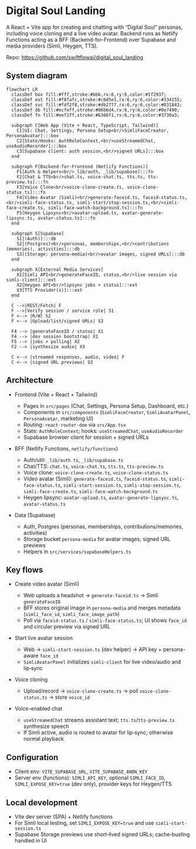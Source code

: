 # Digital Soul Landing

A React + Vite app for creating and chatting with “Digital Soul” personas, including voice cloning and a live video avatar. Backend runs as Netlify Functions acting as a BFF (Backend-for-Frontend) over Supabase and media providers (Simli, Heygen, TTS).

Repo: https://github.com/swiftflowai/digital_soul_landing

## System diagram

```mermaid
flowchart LR
  classDef box fill:#fff,stroke:#bbb,rx:6,ry:6,color:#1f2937;
  classDef ext fill:#f8fafc,stroke:#cbd5e1,rx:6,ry:6,color:#334155;
  classDef svc fill:#fdf2f8,stroke:#db2777,rx:6,ry:6,color:#831843;
  classDef db fill:#ecfeff,stroke:#06b6d4,rx:6,ry:6,color:#0e7490;
  classDef fn fill:#eef2ff,stroke:#6366f1,rx:6,ry:6,color:#3730a3;

  subgraph C[Web App (Vite + React, TypeScript, Tailwind)]
    C1[UI: Chat, Settings, Persona Setup<br/>SimliFaceCreator, PersonaAvatar]:::box
    C2[State/Hooks: AuthRoleContext,<br/>useStreamedChat, useAudioRecorder]:::box
    C3[Supabase client: auth session,<br/>signed URLs]:::box
  end

  subgraph F[Backend-for-Frontend (Netlify Functions)]
    F1[Auth & Helpers<br/>_lib/auth, _lib/supabase]:::fn
    F2[Chat & TTS<br/>chat.ts, voice-chat.ts, tts.ts, tts-preview.ts]:::fn
    F3[Voice Clone<br/>voice-clone-create.ts, voice-clone-status.ts]:::fn
    F4[Video Avatar (Simli)<br/>generate-faceid.ts, faceid-status.ts,<br/>simli-face-status.ts, simli-start/stop-session.ts,<br/>simli-face-create.ts, simli-face-watch-background.ts]:::fn
    F5[Heygen Lipsync<br/>avatar-upload.ts, avatar-generate-lipsync.ts, avatar-status.ts]:::fn
  end

  subgraph S[Supabase]
    S1[(Auth)]:::db
    S2[(Postgres)<br/>personas, memberships,<br/>contributions (memories), activities]:::db
    S3[(Storage: persona-media)<br/>avatar images, signed URLs]:::db
  end

  subgraph X[External Media Services]
    X1[Simli API<br/>generateFaceID, status,<br/>live session via simli-client]:::ext
    X2[Heygen API<br/>lipsync jobs + status]:::ext
    X3[TTS Provider(s)]:::ext
  end

  C -->|REST/Fetch| F
  F -->|Verify session / service role| S1
  F <--> |R/W| S2
  F <--> |Upload/list/signed URLs| S3

  F4 --> |generateFaceID / status| X1
  F4 --> |dev session bootstrap| X1
  F5 --> |jobs + polling| X2
  F2 --> |synthesize audio| X3

  C <--> |streamed responses, audio, video| F
  C <--> |signed URL previews| S3
```

## Architecture

- Frontend (Vite + React + Tailwind)
  - Pages in `src/pages` (Chat, Settings, Persona Setup, Dashboard, etc.)
  - Components in `src/components` (`SimliFaceCreator`, `SimliAvatarPanel`, `PersonaAvatar`, marketing UI)
  - Routing: `react-router-dom` via `src/App.tsx`
  - State: `AuthRoleContext`; hooks: `useStreamedChat`, `useAudioRecorder`
  - Supabase browser client for session + signed URLs

- BFF (Netlify Functions, `netlify/functions`)
  - Auth/util: `_lib/auth.ts`, `_lib/supabase.ts`
  - Chat/TTS: `chat.ts`, `voice-chat.ts`, `tts.ts`, `tts-preview.ts`
  - Voice clone: `voice-clone-create.ts`, `voice-clone-status.ts`
  - Video avatar (Simli): `generate-faceid.ts`, `faceid-status.ts`, `simli-face-status.ts`, `simli-start-session.ts`, `simli-stop-session.ts`, `simli-face-create.ts`, `simli-face-watch-background.ts`
  - Heygen lipsync: `avatar-upload.ts`, `avatar-generate-lipsync.ts`, `avatar-status.ts`

- Data (Supabase)
  - Auth, Postgres (personas, memberships, contributions/memories, activities)
  - Storage bucket `persona-media` for avatar images; signed URL previews
  - Helpers in `src/services/supabaseHelpers.ts`

## Key flows

- Create video avatar (Simli)
  - Web uploads a headshot → `generate-faceid.ts` → Simli `generateFaceID`
  - BFF stores original image in `persona-media` and merges metadata (`simli_face_id`, `simli_face_image_path`)
  - Poll via `faceid-status.ts` / `simli-face-status.ts`; UI shows `face_id` and circular preview via signed URL

- Start live avatar session
  - Web → `simli-start-session.ts` (dev helper) → API key + persona-aware `face_id`
  - `SimliAvatarPanel` initializes `simli-client` for live video/audio and lip‑sync

- Voice cloning
  - Upload/record → `voice-clone-create.ts` → poll `voice-clone-status.ts` → store `voice_id`

- Voice-enabled chat
  - `useStreamedChat` streams assistant text; `tts.ts`/`tts-preview.ts` synthesize speech
  - If Simli active, audio is routed to avatar for lip‑sync; otherwise normal playback

## Configuration

- Client env: `VITE_SUPABASE_URL`, `VITE_SUPABASE_ANON_KEY`
- Server env (functions): `SIMLI_API_KEY`, optional `SIMLI_FACE_ID`, `SIMLI_EXPOSE_KEY=true` (dev only), provider keys for Heygen/TTS

## Local development

- Vite dev server (SPA) + Netlify functions
- For Simli local testing, set `SIMLI_EXPOSE_KEY=true` and use `simli-start-session.ts`
- Supabase Storage previews use short‑lived signed URLs; cache‑busting handled in UI
